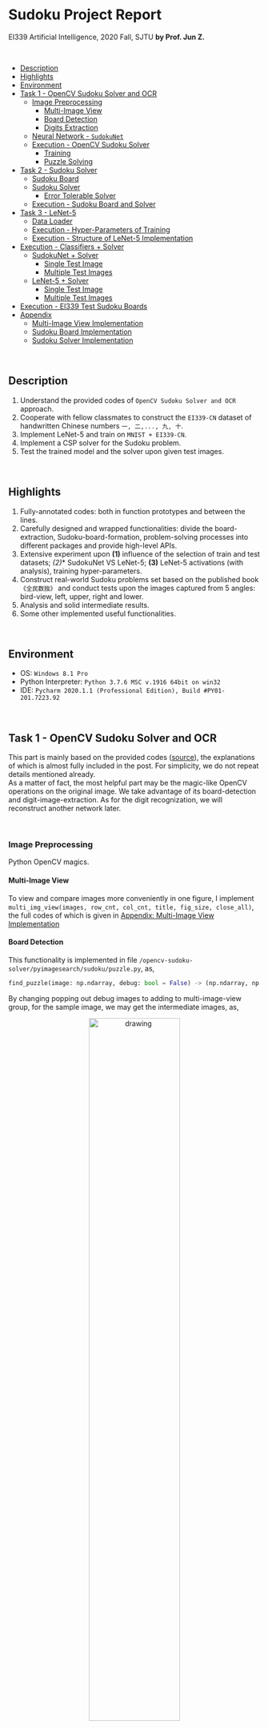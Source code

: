 # Sudoku Project Report
EI339 Artificial Intelligence, 2020 Fall, SJTU
**by Prof. Jun Z.**
<!-- <br> -->


<br>



<!-- MarkdownTOC -->

- [Description](#description)
- [Highlights](#highlights)
- [Environment](#environment)
- [Task 1 - OpenCV Sudoku Solver and OCR](#task-1---opencv-sudoku-solver-and-ocr)
    - [Image Preprocessing](#image-preprocessing)
        - [Multi-Image View](#multi-image-view)
        - [Board Detection](#board-detection)
        - [Digits Extraction](#digits-extraction)
    - [Neural Network - `SudokuNet`](#neural-network---sudokunet)
    - [Execution - OpenCV Sudoku Solver](#execution---opencv-sudoku-solver)
        - [Training](#training)
        - [Puzzle Solving](#puzzle-solving)
- [Task 2 - Sudoku Solver](#task-2---sudoku-solver)
    - [Sudoku Board](#sudoku-board)
    - [Sudoku Solver](#sudoku-solver)
        - [Error Tolerable Solver](#error-tolerable-solver)
    - [Execution - Sudoku Board and Solver](#execution---sudoku-board-and-solver)
- [Task 3 - LeNet-5](#task-3---lenet-5)
    - [Data Loader](#data-loader)
    - [Execution - Hyper-Parameters of Training](#execution---hyper-parameters-of-training)
    - [Execution - Structure of LeNet-5 Implementation](#execution---structure-of-lenet-5-implementation)
- [Execution - Classifiers + Solver](#execution---classifiers--solver)
    - [SudokuNet + Solver](#sudokunet--solver)
        - [Single Test Image](#single-test-image)
        - [Multiple Test Images](#multiple-test-images)
    - [LeNet-5 + Solver](#lenet-5--solver)
        - [Single Test Image](#single-test-image-1)
        - [Multiple Test Images](#multiple-test-images-1)
- [Execution - EI339 Test Sudoku Boards](#execution---ei339-test-sudoku-boards)
- [Appendix](#appendix)
    - [Multi-Image View Implementation](#multi-image-view-implementation)
    - [Sudoku Board Implementation](#sudoku-board-implementation)
    - [Sudoku Solver Implementation](#sudoku-solver-implementation)

<!-- /MarkdownTOC -->




<br>

<div style="page-break-after: always;"></div>




<a id="description"></a>
## Description

1. Understand the provided codes of `OpenCV Sudoku Solver and OCR` approach.
2. Cooperate with fellow classmates to construct the `EI339-CN` dataset of handwritten Chinese numbers `一, 二,..., 九, 十`.
3. Implement LeNet-5 and train on `MNIST + EI339-CN`.
4. Implement a CSP solver for the Sudoku problem.
4. Test the trained model and the solver upon given test images.

<br>

<a id="highlights"></a>
## Highlights

1. Fully-annotated codes: both in function prototypes and between the lines.
2. Carefully designed and wrapped functionalities: divide the board-extraction, Sudoku-board-formation, problem-solving processes into different packages and provide high-level APIs.
3. Extensive experiment upon **(1)** influence of the selection of train and test datasets; *(2)** SudokuNet VS LeNet-5; **(3)** LeNet-5 activations (with analysis), training hyper-parameters.
4. Construct real-world Sudoku problems set based on the published book `《全民数独》` and conduct tests upon the images captured from 5 angles: bird-view, left, upper, right and lower.
5. Analysis and solid intermediate results.
6. Some other implemented useful functionalities.

<br>


<a id="environment"></a>
## Environment
+ OS: `Windows 8.1 Pro`  
+ Python Interpreter: `Python 3.7.6 MSC v.1916 64bit on win32`  
+ IDE: `Pycharm 2020.1.1 (Professional Edition), Build #PY01-201.7223.92`  

<br>


<div style="page-break-after: always;"></div>







<a id="task-1---opencv-sudoku-solver-and-ocr"></a>
## Task 1 - OpenCV Sudoku Solver and OCR
This part is mainly based on the provided codes ([source](https://www.pyimagesearch.com/2020/08/10/opencv-sudoku-solver-and-ocr/)), the explanations of which is almost fully included in the post. For simplicity, we do not repeat details mentioned already.  
As a matter of fact, the most helpful part may be the magic-like OpenCV operations on the original image. We take advantage of its board-detection and digit-image-extraction. As for the digit recognization, we will reconstruct another network later.



<br>

<a id="image-preprocessing"></a>
### Image Preprocessing
Python OpenCV magics.

<a id="multi-image-view"></a>
#### Multi-Image View
To view and compare images more conveniently in one figure, I implement `multi_img_view(images, row_cnt, col_cnt, title, fig_size, close_all)`, the full codes of which is given in [Appendix: Multi-Image View Implementation](#multi-image-view-implementation)



<a id="board-detection"></a>
#### Board Detection
This functionality is implemented in file 
`/opencv-sudoku-solver/pyimagesearch/sudoku/puzzle.py`, as,
```Python
find_puzzle(image: np.ndarray, debug: bool = False) -> (np.ndarray, np.ndarray)
```
By changing popping out debug images to adding to multi-image-view group, for the sample image, we may get the intermediate images, as,

<div style="text-align: center;">
    <img src="pics/0-1.PNG" alt="drawing" width="60%; margin:0 auto;"/>
</div>


<br>

<a id="digits-extraction"></a>
#### Digits Extraction
This functionality is implemented in file 
`/opencv-sudoku-solver/pyimagesearch/sudoku/puzzle.py`, as,
```Python
extract_digit(cell: np.ndarray, debug: bool = False)
```
By changing popping out debug images to adding to multi-image-view group, for the sample image, we may get the intermediate images, in cases where there is/is not a digit, as,

<div style="text-align: center;">
    <img src="pics/0-2.PNG" alt="drawing" width="90%; margin:0 auto;"/>
</div>

<br>


<a id="neural-network---sudokunet"></a>
### Neural Network - `SudokuNet`
The architecture of `SudokuNet`, implemented in `/opencv-sudoku-solver/pyimagesearch/models/sudokunet.py`, is depicted as follows, (generated using [tools](http://alexlenail.me/NN-SVG/AlexNet.html))

<div style="text-align: center;">
    <img src="pics/0-3.PNG" alt="drawing" width="100%; margin:0 auto;"/>
</div>



<br>


<a id="execution---opencv-sudoku-solver"></a>
### Execution - OpenCV Sudoku Solver
<a id="training"></a>
#### Training
By executing `python train_digit_classifier.py --model output/digit_classifier_new.h5`, we get the following outputs,

<div style="text-align: center;">
    <img src="pics/1-1.PNG" alt="drawing" width="100%; margin:0 auto;"/>
</div>




<a id="puzzle-solving"></a>
#### Puzzle Solving
By executing `python solve_sudoku_puzzle.py --model output/digit_classifier_new.h5 --image sudoku_puzzle.jpg`, we use the model trained above to solve the sample sudoku problem. If fortunate enough, we may get accurate outputs, as shown (combined) as follows,

<div style="text-align: center;">
    <img src="pics/1-2.PNG" alt="drawing" width="100%; margin:0 auto;"/>
</div>







<br>

<div style="page-break-after: always;"></div>



<a id="task-2---sudoku-solver"></a>
## Task 2 - Sudoku Solver
Intuitively, we may divide the task into two parts,

+ Implement a class of sudoku board, which supports actions directly related to the board such as
    * store the board
    * check the validation of the board
    * print the numbers of the board
    * get possible numbers of each cell
+ Implement a solver based on the board class

Both parts are introduced below.



<br>


<a id="sudoku-board"></a>
### Sudoku Board
The basic structure of the board class, implemented in `/solve-sudoku/sudoku_board.py`, is given in [Appendix: Sudoku Board Implementation](#sudoku-board-implementation)


<br>


<a id="sudoku-solver"></a>
### Sudoku Solver
The basic structure of the solver class, implemented in `/solve-sudoku/sudoku_solver.py`, is given in [Appendix: Sudoku Solver Implementation](#sudoku-solver-implementation)  
The solver itself is straightforward to implement, as a CSP problem. We may simply use the recursive backtracking approach as follows:

+ Iterate through all unfilled cells (for simplicity, flatten the board into an line vector)
+ For each iterated cell, try all its possible values (through the functionality supported by the `SudokuBoard` class).
    * If such values do not exist and the board is not all filled, then something goes wrong before.
    * If such values do not exist and the board is all filled, then a solution is acquired.

<a id="error-tolerable-solver"></a>
#### Error Tolerable Solver
Frankly speaking, if the board is incorrect, i.e., the predicted numbers given by the neural network is wrong, the problem itself is not related to the original one any longer. Thus, error correction is unnecessary at all.  
However, due to the requirements, here, we propose a simple but effective approach for error-tolerable sudoku boards.  
The approach is somehow straightforward, as,

+ The error correction process is entered in two cases,
    * The to-solve board itself is invalid.
    * No solutions are found for the initially seemingly valid board, i.e., actually invalid all after.
+ The error correction process is committed as follows,
    * Begin at the initial board.
    * Extract all indices of nonempty cells, i.e., indices of cells assigned with possibly wrong numbers.
    * Iterate from 1 to the number of such cells. The iteration index illustrates the number of nonempty cells to change.
    * In the current iteration upon the number of nonempty cells to change, 
        - Generate all the combinations.
            + e.g. Suppose cells indexed `[0, 1, 2, 3]` are nonempty and that we have iterated to index 2, then the combinations are `[(0, 1), (0, 2), (0, 3), (1, 2), (1, 3), (2, 3), ]`
        - For each combination, simply empty all the cells in the combination, since,
            + Intuitively, we ought to change the values of the cells in the combination to one of the possible values of them
            + The intuitive attempts are exactly the same as the backtracking search of a unfilled cell.
        - If a solution is found for a certain combination, the error-tolerable solution is found.
    * Notice that, a solution can always be found, since, in the worst case, we may empty all nonempty cells (resulting in "solving" a completely empty board).


<br>

<a id="execution---sudoku-board-and-solver"></a>
### Execution - Sudoku Board and Solver
As depicted in the following figure, given an invalid board as in the left, we may change one cell to get a solution as in the right.  

<div style="text-align: center;">
    <img src="pics/2-1_err.PNG" alt="drawing" width="80%; margin:0 auto;"/>
</div>







<br>

<div style="page-break-after: always;"></div>



<a id="task-3---lenet-5"></a>
## Task 3 - LeNet-5
Based on `LeCun, Yann, Léon Bottou, Yoshua Bengio, and Patrick Haffner. "Gradient-based learning applied to document recognition." Proceedings of the IEEE 86, no. 11 (1998): 2278-2324`, we may implement the proposed LeNet-5 structure, as illustrated in the figure below,

<div style="text-align: center;">
    <img src="pics/3-1.PNG" alt="drawing" width="100%; margin:0 auto;"/>
</div>

In modern frameworks, some tricks of `LeNet-5` (like layer $C3$, originally proposed due to the computation limits that time) are unnecessary at all. Thus, we may further simplify the network connections and add nonlinear activations for better performance.

Here the **output is of shape 20**, where labels `0-9` correspond to algebraic numbers` 0-9` and labels `10-19` to Chinese numbers `十,一,...,九`.

To get familiar with `PyTorch`, LeNet-5 is implemented in the framework of `PyTorch` from scratch, instead of in `TensorFlow` based on the [Network `SudokuNet` of the post](#neural-network---sudokunet).


<br>


<a id="data-loader"></a>
### Data Loader
To feed the training data and prepare the test data, i.e., while combining datasets `MNIST` and `EI339`, where `EI339` is the dataset of handwritten Chinese numbers (1-10) created by all students in the course, notice that,

* Even if instructed, the idea of **dividing** raw `EI339` dataset images only according to student-ID is **far from reasonable**. 
    - The division is done as,
        + All the students (denote as set $S$) are divided into two non-intersect subsets, say $A, B \subset S$, $A+B=S$.
        + The training set is constructed only by all the images from students in subset $A$.
        + The test set is constructed only by all the images from students in subset $B$.
    - However, intuitively, there are apparent problems. 
        + Suppose student $b \in B$. Thus, images from $b$ are all categorized as test set.
        + As a result, no patterns of B's handwriting can be learned in the training, which makes the prediction almost meaningless.
        + After all, we are conducting the traditional task of number classifications, instead of real-time predictions, where future input samples cannot be estimated.
* For better performance, **several shuffles** are done, as,
    - shuffle the raw images of `EI339` before constructing the dataset file
    - shuffle the concatenated data from `MNIST` and `EI339` before constructing the combined dataset file
    - At the same time, the load of dataset files are remained to be flagged with shuffle enabled.


<br>



<a id="execution---hyper-parameters-of-training"></a>
### Execution - Hyper-Parameters of Training
In this section, we use `ReLU` activation function.  
<br>
**Firstly**, how the LeNet-5 model learns the features of the input training data.

<div style="text-align: center;">
    <img src="pics/5-1_datasets.png" alt="drawing" width="60%; margin:0 auto;"/>
</div>

As is shown in the above figure (invisible elements are of values exactly 0),

+ The overall learning of any of `MNIST`, `EI339` and `MNIST+EI339` is satisfactory enough.
+ As expected, the features of digits (represented by `MNIST`) and Chinese numbers (represented by `EI339`) are quite different, resulting in extremely low test accuracies, as 0.


<br>

**Secondly**, the impact of `BatchSize` and `Epoch` values on the test accuracies.  

<div style="text-align: center;">
    <img src="pics/5-2&3_bs&ep.png" alt="drawing" width="100%; margin:0 auto;"/>
    <!-- <img src="pics/5-2_batch_size.png" alt="drawing" width="60%; margin:0 auto;"/>
    <img src="pics/5-3_epoch.png" alt="drawing" width="60%; margin:0 auto;"/> -->
</div>

As is shown in the figure above *(left: `BatchSize`; right: `Epoch`)*, there are,

+ As expected, the larger the `BatchSize`, the lower the overall test accuracies are. However, quite intuitively, the smaller the `BatchSize`, the more time the training consumes. Thus, an intermediate value should be chosen. Commonly, values of about 30 are selected for the image classification tasks.
+ As expected, the larger the `Epoch`, the higher the overall test accuracies are. Similarly, large `Epoch` values results in longer training time. Proper values depend on whether a fine-grained model is required.  


<br>


**Thirdly**, the impact of `LearningRate` values on the train and test results.  

<div style="text-align: center;">
    <img src="pics/5-4&5_lr_train_acc&loss.png" alt="drawing" width="100%; margin:0 auto;"/>
    <!-- <img src="pics/5-4_lr_train_acc.png" alt="drawing" width="60%; margin:0 auto;"/>
    <img src="pics/5-5_lr_train_loss.png" alt="drawing" width="60%; margin:0 auto;"/> -->
</div>

As is shown in the figure above *(left: train loss; right: train accuracy tested upon training set after each training epoch)*, we have the following observations, (from which the major training babysitting is done)

+ As expected, proper `LearningRate` values (e.g. `5e-3, 1e-3`, etc.) result in a decreasing train loss.
+ `LearningRate` values (`1e-1, 5e-2`) are too large, resulting in bad loss convergence (in an increasing trend) and accuracy (in a decreasing trend).
+ Among the remaining `LearningRate` values (`1e-2, 5e-3, 1e-3, 5e-4, 1e-4`), the loss and accuracy curves are all not too steep or too shallow. Thus, with the execution time being taken into consideration, we may select any of them. Notice that,
    * A steep curve indicate a proper but still too large `LearningRate`.
    * A shallow curve indicate a proper but still too small `LearningRate`.


<br>


<div style="text-align: center;">
    <img src="pics/5-6&7_lr_test_acc_&_ diff_train_test_acc.png" alt="drawing" width="100%; margin:0 auto;"/>
    <!-- <img src="pics/5-6_lr_test_acc.png" alt="drawing" width="60%; margin:0 auto;"/>
    <img src="pics/5-7_lr_diff_train_test_acc.png" alt="drawing" width="60%; margin:0 auto;"/> -->
</div>

**Meanwhile**, we may decide `LearningRate` further based on the trends shown in the above figure *(left: train loss; right: train accuracy tested upon training set after each training epoch)*, as, 

+ (From left) too large `LearningRate` values result in low test accuracies.
+ (From left) too small `LearningRate` values may lead to too slow learning updates to acquire most features in the given epochs.
+ (From right) the trained model demonstrates big gap between validation on training and test dataset, indicating over-fitting, which is quite comprehensive and supports the [previous argument about the bad data division](#data-loader)



<br>


<a id="execution---structure-of-lenet-5-implementation"></a>
### Execution - Structure of LeNet-5 Implementation
From the discussion of hyper-parameters mentioned above, the experiment here is based on the setting `BatchSize=32, LearningRate=1e-3, Epoch=10, Train&Test=MNIST+EI339`.  
For simplicity, we only test several activation functions used after each convolution layer, as,

+ `ReLU`: $ReLU(x) = (x)^+ = max(0, x)$
+ `Tanh`: $Tanh(x) = tanh(x) = \frac{e^x - e^{-x}}{e^x + e^{-x}}$
+ `Sigmoid`: $Sigmoid(x) = \frac{1}{1 + e^{-x}}$
+ `Leaky ReLU`: $LeakyReLU(x) = \max(0,x) + 0.01*\min(0,x) = \max(0.01x, x)$
+ `ELU`: $ELU(x) = \max(0,x) + \min(0, 1*(e^x-1))$

The training accuracies are illustrated in the below figure,

<div style="text-align: center;">
    <img src="pics/5-8_activation_test_acc.png" alt="drawing" width="70%; margin:0 auto;"/>
</div>

From which, we have the following observations and attributions,

1. `Sigmoid` performs the worst.  
    As a historically popular activation function due to the interpretation of neuron "firing rate", it suffers from two major problems here,

    + For "large"/"small" input values, the function saturates, which leads to almost zero gradients. As a result, the updates in the training here cannot be done effectively.
    + The outputs are not zero-centered, which destroys the pre-guaranteed property.
    
2. `Tanh` performs good, but not satisfactory enough.  
    It is better than `Sigmoid` here due to the zero-centered property (but still possibly saturated), which further supports our arguments.

3. `ReLU`, `Leaky ReLU` and `ELU` all perform well. Among them, `ELU` takes the lead and `ReLU` falls in the last.

    + **`ReLU` outperforms `Tanh` and `Sigmoid`** mainly since saturation is avoided, though suffering the zero-centered problem.
    + **`Leaky ReLU` outperforms `ReLU`** since the former takes advantage of all strengths of the latter and avoids dead cases where `ReLU` is initialized out of data and never updates.
    + For a similar reason, **`ELU` outperforms `ReLU`**.
    + **`ELU` outperforms `Leaky ReLU`** since the negative part of the former is much smoother, leading to better results here, at the cost of computation time.


Meanwhile, the test accuracies are listed in the below table,
    
| ReLU | Tanh | Sigmoid | Leaky ReLU | ELU |
| :-----: | :----: | :----: | :----: | :----: |
| 97.45 | 96.20 | 9.43 | 97.31 | 97.26 |

However, the trend of the test accuracies are not in accordance with that of the training, in that `ReLU > Leaky ReLU > ELU > Tanh >> Sigmoid` instead of `ELU > Leaky ReLU > ReLU > Tanh >> Sigmoid`, mainly possibly because of the bad division of train and test datasets.


<br>
<div style="page-break-after: always;"></div>



<a id="execution---classifiers--solver"></a>
## Execution - Classifiers + Solver

Here we test how either of the two classifiers works together with the solver by,

+ Run on the same test image used in the post of the OpenCV approach.
+ Run on images of Sudoku problems captured by the author, with details given as,
    * purpose: analyze the overall effectiveness of using networks to extract sudoku boards (thus, and for economical concerns, for each image, at most 5 cells are allowed to be changed to reach a solution)
    * 100 images altogether
        - from 20 boards
        - each board from five angles of views: bird-view, lower, left, upper and right
    * all problems from the book `《全民数独 2 初级篇》 马荣鸿 吉林大学出版社`
    * images preview illustrated in the following figure,

<div style="text-align: center;">
    <img src="pics/6-1_img_prev.png" alt="drawing" width="100%; margin:0 auto;"/>
</div>




<br>


<a id="sudokunet--solver"></a>
### SudokuNet + Solver
<a id="single-test-image"></a>
#### Single Test Image
By connecting the SudokuNet model (trained with `LearningRateR=1e-3, Epoch=10, BatchSize=32`) with the solver, in most cases, we may get the following somehow inaccurate test results, *(*left*: test Sudoku image; *middle & right*: results)*

<div style="text-align: center;">  
    <img src="pics/4-1_opencv.png" alt="drawing" width="100%; margin:0 auto;"/>
</div>

From which, 

+ 4 cells are classified wrongly.
+ At least 4 cells should be emptied to get a solution.


<a id="multiple-test-images"></a>
#### Multiple Test Images
By connecting the SudokuNet model with the solver, we may get the following test results upon the 100 images describe above,  

<div style="text-align: center;">
    <img src="pics/6-2_opencv_num_changed.png" alt="drawing" width="60%; margin:0 auto;"/>
</div>

From which, 

+ Unsolved ratios are high, indicating that most board images are facing the problem of incorrect digit recognition. Since the number of filled cells is big, more errors appear and less possible the board can be solved within 5 changes of cells.
+ Angles of lower (denser distribution) and right (higher probability of a solution) are more preferable (somehow meaningless though).
+ The captured image of Sudoku board should be of the one with less filled numbers for better performance.



<br>

<a id="lenet-5--solver"></a>
### LeNet-5 + Solver
<a id="single-test-image-1"></a>
#### Single Test Image
By connecting the LeNet-5 model (using `ReLU`activations, trained with `BatchSize=32, LearningRate=1e-3, Epoch=10`) with the solver, we may get the following test results, *(*left*: test Sudoku image; *middle & right*: results)*  

<div style="text-align: center;">
    <img src="pics/4-2_lenet.png" alt="drawing" width="100%; margin:0 auto;"/>
</div>

From which, 

+ 4 cells are classified wrongly, among which not all are the same as those by SudokuNet.
+ At least 4 cells should be emptied to get a solution.


<a id="multiple-test-images-1"></a>
#### Multiple Test Images
By connecting the SudokuNet model with the solver, we may get the following test results upon the 100 images describe above,  


<img src="pics/6-2_LeNet5_num_changed.png" alt="drawing" width="60%; margin:0 auto;"/>todo

From which, todo

+ Unsolved ratios are high, indicating that most board images are facing the problem of incorrect digit recognition. Since the number of filled cells is big, more errors appear and less possible the board can be solved within 5 changes of cells.
+ Angles of lower (denser distribution) and right (higher probability of a solution) are more preferable (somehow meaningless though).
+ The captured image of Sudoku board should be of the one with less filled numbers for better performance.



<br><br>

<a id="execution---ei339-test-sudoku-boards"></a>
## Execution - EI339 Test Sudoku Boards
Although using models more advanced than LeNet-5 is allowed in this task, for simplicity, we stick on it and do not introduce other networks, since, 

+ The change of network structures includes almost just the same procedures as those done for LeNet-5, suggesting duplicate time-consuming work.
+ Moreover, as stated by instructors, the project itself does not require high model accuracy.

With regard to the test images provided by EI339 instructors, we have the following test results, (using LeNet-5 structure of `ReLU` activation trained with `BatchSize=32, LearningRate=1e-3, Epoch=10`)

Notice that, here, 

+ Since the writings are too light, they must be strengthened (e.g. using `cv2.dilate()`).
+ In the original digit extraction, a mask upon the largest contour is used. However, the trajectories of the Chinese numbers characters are not totally continuous. Thus, for the Chinese numbers, such functionality must be disabled.

The test results of the ten Sudoku images are, (*left-most*: manually cropped Sudoku image; *left*: extracted digits, *right*: predicted board, *right-most*: solve results)
<div style="text-align: center;">
    <img src="pics/7-1-1.png" alt="drawing" width="100%; margin:0 auto;"/>
    <img src="pics/7-1-2.png" alt="drawing" width="100%; margin:0 auto;"/>
    <img src="pics/7-1-3.png" alt="drawing" width="100%; margin:0 auto;"/>
    <img src="pics/7-1-4.png" alt="drawing" width="100%; margin:0 auto;"/>
    <img src="pics/7-1-5.png" alt="drawing" width="100%; margin:0 auto;"/>
    <img src="pics/7-2-1.png" alt="drawing" width="100%; margin:0 auto;"/>
    <img src="pics/7-2-2.png" alt="drawing" width="100%; margin:0 auto;"/>
    <img src="pics/7-2-3.png" alt="drawing" width="100%; margin:0 auto;"/>
    <img src="pics/7-2-4.png" alt="drawing" width="100%; margin:0 auto;"/>
    <img src="pics/7-2-5.png" alt="drawing" width="100%; margin:0 auto;"/>
</div>

From which, we may come to the following observations and attributions,

+ The recognization accuracy of algebraic numbers is rather low, resulting in the fact that most problems cannot be solved within 5 changes.  
    However, such phenomenon is far from expectation. The training set of algebraic is much larger and of higher quality than that of EI339, which should guarantees better performance.  
    A possible cause might lie in that the characteristics of Chinese numbers are more distinct and obvious. Thus, some of the algebraic numbers are trained more related to those of the Chinese ones.
+ In the recognization of Chinese numbers, mis-interpreted errors at the highest frequency are mainly `三 -> 2(二), 二 -> 3(三), 六 -> 8(八)`, which are quite comprehensive considering the structures of these writings.





<br>

<div style="page-break-after: always;"></div>







<a id="appendix"></a>
## Appendix

<a id="multi-image-view-implementation"></a>
### Multi-Image View Implementation
[Back to Section Multi-Image View](#multi-image-view)
```Python
import typing
import matplotlib
from matplotlib import figure
from matplotlib import pyplot as plt

def multi_img_view(images: list, subtitles: list,
                   row_cnt: int, col_cnt: int,
                   title: str = "MULTI-IMG VIEW",
                   fig_size: typing.Tuple[int, int] = None,
                   close_all: bool = True) \
        -> matplotlib.figure.Figure:
    """
    Combine and Show Several Images Together
    :param images:          list of images
    :param subtitles:       list of the subtitles of the images
    :param row_cnt:         number of rows
    :param col_cnt:         number of columns
    :param title:           title of the combine image
    :param fig_size:        size of the figure, (width, height)
    :param close_all:       whether to close all figures during initialization
    :return:                plt, fig
    """
    if close_all:
        plt.close("all")
    if len(images) != len(subtitles):
        raise RuntimeError("[Error] Images Count and Subtitles Count Mismatch:"
                           "Images = %d, Subtitles = %d" % (len(images), len(subtitles)))
    if len(images) > row_cnt * col_cnt:
        raise RuntimeError("[Error] Images Count Overflow:"
                           "Got Max row*col=%d*%d, Assigned %d" % (row_cnt, col_cnt, len(images)))

    if fig_size is not None:
        fig, _ax = plt.subplots(nrows=row_cnt, ncols=col_cnt, figsize=fig_size)
    else:
        fig, _ax = plt.subplots(nrows=row_cnt, ncols=col_cnt)
    ax = _ax.flatten()

    # Subplot Styles: remove spines, x/y-ticks
    for _subplot_ax in ax:
        _subplot_ax.spines['top'].set_visible(False)
        _subplot_ax.spines['right'].set_visible(False)
        _subplot_ax.spines['bottom'].set_visible(False)
        _subplot_ax.spines['left'].set_visible(False)
        _subplot_ax.set_xticks([])
        _subplot_ax.set_yticks([])

    # Show Images & Subtitles
    for _img_idx, (_img, _img_title) in enumerate(zip(images, subtitles)):
        ax[_img_idx].imshow(_img)
        ax[_img_idx].set_title(_img_title)
        ax[_img_idx].set_xticks([])
        ax[_img_idx].set_yticks([])

    fig.suptitle(title)
    # fig.tight_layout()

    return fig
```



<br>

<a id="sudoku-board-implementation"></a>
### Sudoku Board Implementation
[Back to Section Sudoku Board](#sudoku-board)
```Python
class SudokuBoard:
    def __init__(self, board: np.ndarray,
                 invalid_tolerable: bool = False, show_info: bool = True):
        """
        :param board:           Input numbers of the board, of shape (BOARD_SIZE,BOARD_SIZE)
        :param invalid_tolerable: Flag, whether to tolerate invalid input board
        :param show_info:       Flag, wehther to show hint info
        """
        pass

    def __check_row__is_valid_n_used_nums__(self, row_idx: int) \
            -> (bool, np.ndarray):
        """
        1. Check whether a specific row is valid: no duplicates in 1~MAX_NUM
        2. Return the used numbers
        :param row_idx:         Index of the to-be-checked row
                                    (starting from 0, ending at row_cnt-1)
        :return:                1. True if valid, False if invalid;
                                2. Used numbers in the row
        """
        pass

    def __check_col__is_valid_n_used_nums__(self, col_idx: int) \
            -> (bool, np.ndarray):
        """
        1. Check whether a specific column is valid: no duplicates in 1~MAX_NUM
        2. Return the used numbers
        :param col_idx:         Index of the to-be-checked column
                                    (starting from 0, ending at col_cnt-1)
        :return:                1. True if valid, False if invalid;
                                2. Used numbers in the column
        """
        pass

    def __check_box__is_valid_n_used_nums__(self, box_idx_row: int, box_idx_col: int) \
            -> (bool, np.ndarray):
        """
        1. Check whether a specific box is valid: no duplicates in 1~MAX_NUM
        2. Return the used numbers
        Notice:
            1. boxes start from [0, 0] to [self.BOARD_SIZE, self.BOARD_SIZE]
            2. box indices start from 0, end at self.BOARD_SIZE / self.BOX_SIZE,
        :param box_idx_row:     Index of the to-be-checked box in the row
        :param box_idx_col:     Index of the to-be-checked box in the column
        :return:                True if valid, False if invalid
        """
        pass

    def __idx_row_col_2_box__(self, row_idx: int, col_idx: int) -> (int, int):
        """
        Map indices by (row, col) to the index of the corresponding box of the cell
        :param row_idx:         Index of the cell in the row
        :param col_idx:         Index of the cell in the column
        :return:                Indices of the box, by (row, col)
        """
        pass

    def __check_box_row_col__is_valid_n_used_nums__(self, row_idx: int, col_idx: int) \
            -> (bool, np.ndarray):
        """
        [WRAPPER] "__idx_row_col_2_box__()" and "__check_box__is_valid_n_used_nums__()"
        1. Check whether a specific box is valid: no duplicates in 1~MAX_NUM
        2. Return the used numbers
        Notice:
            1. boxes start from [0, 0] to [self.BOARD_SIZE, self.BOARD_SIZE]
            2. box indices start from 0, end at self.BOARD_SIZE / self.BOX_SIZE,
        :param row_idx:         Index of the to-be-checked cell in the row
        :param col_idx:         Index of the to-be-checked cell in the column
        :return:                True if valid, False if invalid
        """
        pass

    def __validate_input_idx_is_valid(self, row_idx: int, col_idx: int) -> None:
        """
        Check whether a input index (row, col) is valid
        :param row_idx:         Input index of the to-be-checked cell in the row
        :param col_idx:         Input index of the to-be-checked cell in the column
        :return:
        """
        pass

    def update_board_valid_status(self) -> None:
        """
        Update the status of validation of the board
        :return:
        """
        pass

    def check_board_is_valid(self) -> (bool, str) or (bool, None):
        """
        Check whether the whole board is valid
        :return:                If valid, (True, None);
                                If invalid, (False, Failure_Str)
        """
        pass

    def check_cell_is_valid(self, row_idx: int, col_idx: int) -> bool:
        """
        Check whether a cell is valid
        :param row_idx:         Index of the to-be-checked cell in the row
        :param col_idx:         Index of the to-be-checked cell in the column
        :return:                True if valid, False if invalid
        """
        pass

    def find_cell_possible_nums(self, row_idx: int, col_idx: int) -> np.ndarray:
        """
        Find the possible numbers of an empty cell
        :param row_idx:         Index of the to-be-checked cell in the row
        :param col_idx:         Index of the to-be-checked cell in the column
        :return:                All possible numbers
        """
        pass

    def output_board_as_str(self, line_prefix: str = ""):
        """
        Output the Sudoku board as str
            Modified based on https://github.com/jeffsieu/py-sudoku
        :param line_prefix      Prefix of each line, can be \t, SPACEs, etc.
        :return:                Formatted string of the board
        """
        pass

```


<br>

<a id="sudoku-solver-implementation"></a>
### Sudoku Solver Implementation
[Back to Section Sudoku Solver](#sudoku-solver)
```Python
class SudokuSolver:
    def __init__(self):
        pass

    def __flatten_board__(self, board: SudokuBoard) \
            -> (np.ndarray,
                typing.Tuple[np.ndarray], typing.Tuple[np.ndarray, np.ndarray],
                typing.Tuple[np.ndarray], typing.Tuple[np.ndarray, np.ndarray]):
        """
        Flatten the cells of the board & return the empty/nonempty indices
        :param board:       SudokuBoard object
        :return:            1. flattened cells: shape (N,)
                            2. empty idx (board): tuple (shape (hit,), shape (hit,))
                            3. empty idx (flattened): tuple (shape (hit,))
                            4. nonempty idx (board): tuple (shape (hit,), shape (hit,))
                            5. nonempty idx (flattened): tuple (shape (hit,))
        """
        pass

    @staticmethod
    def __err__generate_combinations_by_lst_num__(lst: typing.List[int], length: int) \
            -> typing.List[typing.Tuple[int]]:
        """
        Generate combinations of given length from the given list
            e.g. [1,2,3],len 2 => [(1,2),(1,3),(2,3)]
        :param lst:             List from which combinations are generated
        :param length:          Length of the generated combinations
        :return:                List of combinations
        """
        pass

    def __solve__(self, board: SudokuBoard, method: str) \
            -> (bool, SudokuBoard) or (bool, None):
        """
        Call functions to solve (board error intolerable)
        :param board:           SudokuBoard object, board must be VALID
        :param method:          Method indicator
        :return:                <bool>solved, <SudokuBoard>solved board
        """
        pass

    def solve(self, board: SudokuBoard, method: str) -> (int, bool, SudokuBoard):
        """
        Approaches wrapper (board error tolerable)
        Note: Invalid boards can always be solved, when all digits are emptied
        :param board:           SudokuBoard object, board must be VALID
        :param method:          Method indicator
        :return:                1. <int>min_emptied: -1 if valid board
                                2. <bool>solved
                                3. <SudokuBoard>solved board
        """
        pass

    def __backtrack__(self, board: SudokuBoard) -> (bool, SudokuBoard) or (bool, None):
        """
        Solve the Sudoku problem by backtracking
        :param board:           SudokuBoard object, board must be VALID
        :return:                <bool>solved, <SudokuBoard>solved board
        """
        pass

    def __backtrack_recursion__(self, in_board: SudokuBoard, to_fill_idx: int) \
            -> (bool, SudokuBoard) or (bool, None):
        """
        Recursively backtracking
        ALERT: carefully handle referred guaranteed VALID <SudokuBoard>
        Notice, the recursion identifier is the FLATTENED index, as,
            similar e.g. [[0, 1, 2], [3, 4, 5]] => [0, 1, 2, 3, 4, 5]
        :param in_board:            Input board Object
        :param to_fill_idx:         FLATTENED Index of the to-fill cell,
                                        ranging in {0, 1, ..., MAX*MAX-1}
        :return:
        """
        pass
```